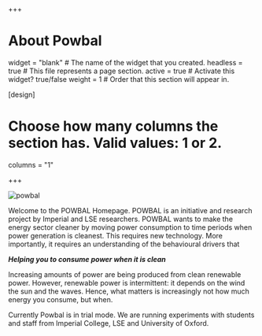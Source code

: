 +++
# About Powbal

widget   = "blank"  # The name of the widget that you created.
headless = true     # This file represents a page section.
active   = true     # Activate this widget? true/false
weight   = 1        # Order that this section will appear in.


[design]
  # Choose how many columns the section has. Valid values: 1 or 2.
  columns = "1"

+++



![powbal](img/avatar.png)


Welcome to the POWBAL Homepage. POWBAL is an initiative and research project by Imperial and LSE researchers. POWBAL wants to make the energy sector cleaner by moving power consumption to time periods when power generation is cleanest.
This requires new technology. More importantly, it requires an understanding of the behavioural drivers that 


**_Helping you to consume power when it is clean_**

Increasing amounts of power are being produced from clean renewable power. However, renewable power is intermittent: it depends on the wind the sun and the waves. Hence, what matters is increasingly not how much energy you consume, but when.

Currently Powbal is in trial mode. We are running experiments with students and staff from Imperial College, LSE and University of Oxford. 

